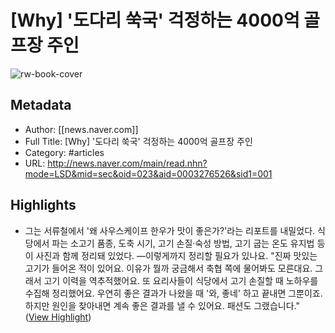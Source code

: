 # [Why] '도다리 쑥국' 걱정하는 4000억 골프장 주인

![rw-book-cover](https://readwise-assets.s3.amazonaws.com/static/images/article2.74d541386bbf.png)

## Metadata
- Author: [[news.naver.com]]
- Full Title: [Why] '도다리 쑥국' 걱정하는 4000억 골프장 주인
- Category: #articles
- URL: http://news.naver.com/main/read.nhn?mode=LSD&mid=sec&oid=023&aid=0003276526&sid1=001

## Highlights
- 그는 서류철에서 '왜 사우스케이프 한우가 맛이 좋은가?'라는 리포트를 내밀었다. 식당에서 파는 소고기 품종, 도축 시기, 고기 손질·숙성 방법, 고기 굽는 온도 유지법 등이 사진과 함께 정리돼 있었다.
  ―이렇게까지 정리할 필요가 있나요.
  "진짜 맛있는 고기가 들어온 적이 있어요. 이유가 뭘까 궁금해서 축협 쪽에 물어봐도 모른대요. 그래서 고기 이력을 역추적했어요. 또 요리사들이 식당에서 고기 손질할 때 노하우를 수집해 정리했어요. 우연히 좋은 결과가 나왔을 때 '와, 좋네' 하고 끝내면 그뿐이죠. 하지만 원인을 찾아내면 계속 좋은 결과를 낼 수 있어요. 패션도 그랬습니다." ([View Highlight](https://instapaper.com/read/900259271/5086939))
